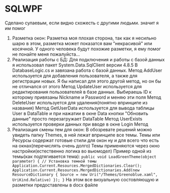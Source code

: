 # SQLWPF
Сделано сулаевым, если видно схожесть с другими людьми. значит я им помог
1. Разметка окон:
 Разметка моя плохая сторона, так как я несильно шарю в этом, разметка может показатся вам "некрасивой" или косячной. У одного человека будут похожие разметки, я ему помог не понайте меня пожалуйста...
2. Реализация работы с БД:
 Для подключения и работы с базой данных я использовал пакет System.Data.SqlClient версии 4.8.5
 В DatabaseLogic.cs и завязана работа с базой данных.
 Метод AddUser используется для добавления пользователя, а также для регистрации новых. Я бы написал для этого другой метод, но он бы не отличался от этого
 Метод UpdateUser используется для редактирования пользователей в базе данных. Выбираешь ID к которому привязаны Nickname и Password и меняю эти поля
 Метод DeleteUser используется для удаления(понятно впринципе из названия)
 Метод GetUserData используется для вывода таблицы User в DataTable и при нажатии в окне Data кнопки "Обновить данные" просто перезагружает DataTable
 Метод UserExists используется проверки данных при вводе в окне Login
 Метод
3. Реализация смены тем для окон:
 В обозревате решений можно увидеть папку Themes, в ней лежат впринципе все темы. Темы или Ресурсы содержат готовые стили для окон ну и для всего что есть на окнах(перечислять очень долго)
 Темы применяются через окно настройки(естественно логика во вьюмодел) 
 Пример одной из темы(как подтягивается тема):
 `
public void LoadGreenTheme(object parameter)
{
    // Установка темной темы
    Application.Current.Resources.MergedDictionaries.Clear();
    Application.Current.Resources.MergedDictionaries.Add(new ResourceDictionary { Source = new Uri("/Themes/Greenoblue.xaml", UriKind.Relative) });
}
`
На этом все визуальную состовляющую и разметки предоставлены в docx файле
